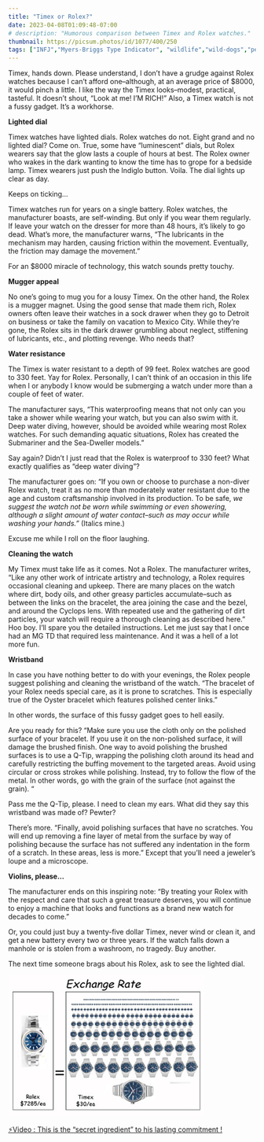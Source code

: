 ```yaml
---
title: "Timex or Rolex?"
date: 2023-04-08T01:09:48-07:00
# description: "Humorous comparison between Timex and Rolex watches."
thumbnail: https://picsum.photos/id/1077/400/250
tags: ["INFJ","Myers-Briggs Type Indicator", "wildlife","wild-dogs","pets","animal-welfare"]
---
```



<!-- This is **bold** text, and this is *emphasized* text.
![infp_injf table](/infp_injf-table.jpg)
Visit the [Hugo](https://gohugo.io) website! -->

<!-- https://beaconstreetusa.com/wp/timex-or-rolex//-->


Timex, hands down. Please understand, I don’t have a grudge against Rolex watches because I can’t afford one–although, at an average price of $8000, it would pinch a little.  I like the way the Timex looks–modest, practical, tasteful.  It doesn’t shout, “Look at me! I’M RICH!”  Also, a  Timex watch is not a fussy gadget. It’s a workhorse.

**Lighted dial**

Timex watches have lighted dials. Rolex watches do not.  Eight grand and no lighted dial?  Come on. True, some have “luminescent” dials, but Rolex wearers say that the glow lasts a couple of hours at best.  The Rolex owner who wakes in the dark wanting to know the time has to grope for a bedside lamp.  Timex wearers just push the Indiglo button.  Voila. The dial lights up clear as day.

Keeps on ticking…

Timex watches run for years on a single battery.  Rolex watches, the manufacturer boasts, are self-winding.  But only if you wear them regularly.  If leave your watch on the dresser for more than 48 hours, it’s likely to go dead.  What’s more, the manufacturer warns, “The lubricants in the mechanism may harden, causing friction within the movement. Eventually, the friction may damage the movement.”

For an $8000 miracle of technology, this watch sounds pretty touchy.

**Mugger appeal**

No one’s going to mug you for a lousy Timex. On the other hand, the Rolex is a mugger magnet.  Using the good sense that made them rich, Rolex owners often leave their watches in a sock drawer when they go to Detroit on business or take the family on vacation to  Mexico City. While they’re gone, the Rolex sits in the dark drawer grumbling about neglect, stiffening of lubricants, etc., and plotting revenge.  Who needs that?

**Water resistance**

The Timex is water resistant to a depth of 99 feet.  Rolex watches are good to 330 feet.  Yay for Rolex.  Personally, I can’t think of an occasion in this life when I or anybody I know would be submerging a watch under more than a couple of feet of water.

The manufacturer says, “This waterproofing means that not only can you take a shower while wearing your watch, but you can also swim with it. Deep water diving, however, should be avoided while wearing most Rolex watches. For such demanding aquatic situations, Rolex has created the Submariner and the Sea-Dweller models.”

Say again?  Didn’t I just read that the Rolex is waterproof to 330 feet?  What exactly qualifies as “deep water diving”?

The manufacturer goes on: “If you own or choose to purchase a non-diver Rolex watch, treat it as no more than moderately water resistant due to the age and custom craftsmanship involved in its production. To be safe, *we suggest the watch not be worn while swimming or even showering, although a slight amount of water contact–such as may occur while washing your hands.”* (Italics mine.)

Excuse me while I roll on the floor laughing.

**Cleaning the watch**

My Timex must take life as it comes. Not a Rolex.  The manufacturer writes, “Like any other work of intricate artistry and technology, a Rolex requires occasional cleaning and upkeep. There are many places on the watch where dirt, body oils, and other greasy particles accumulate–such as between the links on the bracelet, the area joining the case and the bezel, and around the Cyclops lens. With repeated use and the gathering of dirt particles, your watch will require a thorough cleaning as described here.”
Hoo boy.  I’ll spare you the detailed instructions.  Let me just say that I once had an MG TD that required less maintenance.  And it was a hell of a lot more fun.

**Wristband**

In case you have nothing better to do with your evenings, the Rolex people suggest polishing and cleaning the wristband of the watch. “The bracelet of your Rolex needs special care, as it is prone to scratches. This is especially true of the Oyster bracelet which features polished center links.”

In other words, the surface of this fussy gadget goes to hell easily.

Are you ready for this?  “Make sure you use the cloth only on the polished surface of your bracelet. If you use it on the non-polished surface, it will damage the brushed finish. One way to avoid polishing the brushed surfaces is to use a Q-Tip, wrapping the polishing cloth around its head and carefully restricting the buffing movement to the targeted areas. Avoid using circular or cross strokes while polishing. Instead, try to follow the flow of the metal. In other words, go with the grain of the surface (not against the grain). “

Pass me the Q-Tip, please. I need to clean my ears.  What did they say this wristband was made of?  Pewter?

There’s more.  “Finally, avoid polishing surfaces that have no scratches. You will end up removing a fine layer of metal from the surface by way of polishing because the surface has not suffered any indentation in the form of a scratch. In these areas, less is more.”
Except that you’ll need a jeweler’s loupe and a microscope.

**Violins, please...**

The manufacturer ends on this inspiring note:  “By treating your Rolex with the respect and care that such a great treasure deserves, you will continue to enjoy a machine that looks and functions as a brand new watch for decades to come.”

Or, you could just buy a twenty-five dollar Timex, never wind or clean it, and get a new battery every two or three years. If the watch falls down a manhole or is stolen from a washroom, no tragedy.  Buy another.

The next time someone brags about his Rolex, ask to see the lighted dial.

![Rolex](/RolexExchRate1.jpg)

<p><a id="aflink" href="https://hop.clickbank.net/?affiliate=klayu&vendor=hissecret&lp=0" class="one" target="_blank" title="⚡Video : This is the “secret ingredient” to his lasting commitment !">⚡Video : This is the “secret ingredient” to his lasting commitment !</a></p>